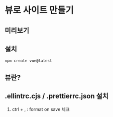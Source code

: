 # 뷰로 사이트 만들기

## 미리보기

## 설치
`npm create vue@latest`

## 뷰란?

## .ellintrc.cjs / .prettierrc.json 설치
1. ctrl + , : format on save 체크